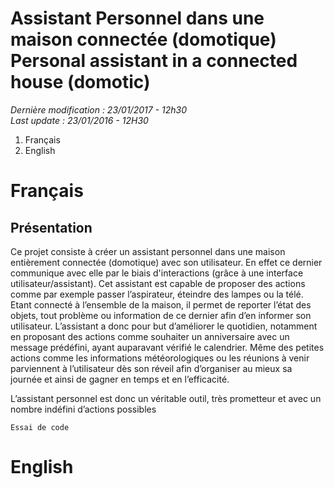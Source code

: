 # Assistant Personnel dans une maison connectée (domotique) <br> Personal assistant in a connected house (domotic)
<p>	<em>Dernière modification : 23/01/2017 - 12h30</em>
	<br>
	<em>Last update : 23/01/2016 - 12H30 </em>
</p>

<ol>
	<li>Français</li>
	<li>English</li>
</ol>


<h1>Français</h1>

<h2>Présentation</h2>

<p>
Ce projet consiste à créer un assistant personnel dans une maison entièrement connectée (domotique) avec son utilisateur. En effet ce dernier communique avec elle par le biais d'interactions (grâce à une interface utilisateur/assistant). Cet assistant est capable de proposer des actions comme par exemple passer l’aspirateur, éteindre des lampes ou la télé. Etant connecté à l’ensemble de la maison, il permet de reporter l’état des objets, tout problème ou information de ce dernier afin d’en informer son utilisateur. L’assistant a donc pour but d’améliorer le quotidien, notamment en proposant des actions comme souhaiter un anniversaire avec un message prédéfini, ayant auparavant vérifié le calendrier. Même des petites actions comme les informations météorologiques ou les réunions à venir parviennent à l’utilisateur dès son réveil afin d’organiser au mieux sa journée et ainsi de gagner en temps et en l’efficacité. 
</p>
<p>
L’assistant personnel est donc un véritable outil, très prometteur et avec un nombre indéfini d’actions possibles
</p>
<pre><code>Essai de code</code></pre>



<h1>English</h1>